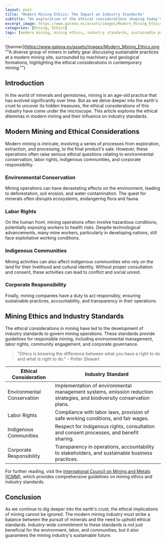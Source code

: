 ```yaml
---
layout: post
title: "Modern Mining Ethics: The Impact on Industry Standards"
subtitle: "An exploration of the ethical considerations shaping today's mining industry and its standards."
excerpt_image: https://www.galena.es/assets/images/Modern_Mining_Ethics.png
categories: [Mining, Ethics]
tags: [modern mining, mining ethics, industry standards, sustainable practices]
---
```


![banner](https://www.galena.es/assets/images/Modern_Mining_Ethics.png ""A diverse group of miners in safety gear discussing sustainable practices at a modern mining site, surrounded by machinery and geological formations, highlighting the ethical considerations in contemporary mining."")

## Introduction

In the world of minerals and gemstones, mining is an age-old practice that has evolved significantly over time. But as we delve deeper into the earth's crust to uncover its hidden treasures, the ethical considerations of this industry have come under the microscope. This article explores the ethical dilemmas in modern mining and their influence on industry standards.

## Modern Mining and Ethical Considerations

Modern mining is intricate, involving a series of processes from exploration, extraction, and processing, to the final product's sale. However, these operations often raise serious ethical questions relating to environmental conservation, labor rights, indigenous communities, and corporate responsibility.

### Environmental Conservation 

Mining operations can have devastating effects on the environment, leading to deforestation, soil erosion, and water contamination. The quest for minerals often disrupts ecosystems, endangering flora and fauna. 

### Labor Rights

On the human front, mining operations often involve hazardous conditions, potentially exposing workers to health risks. Despite technological advancements, many mine workers, particularly in developing nations, still face exploitative working conditions.

### Indigenous Communities 

Mining activities can also affect indigenous communities who rely on the land for their livelihood and cultural identity. Without proper consultation and consent, these activities can lead to conflict and social unrest.

### Corporate Responsibility 

Finally, mining companies have a duty to act responsibly, ensuring sustainable practices, accountability, and transparency in their operations. 

## Mining Ethics and Industry Standards

The ethical considerations in mining have led to the development of industry standards to govern mining operations. These standards provide guidelines for responsible mining, including environmental management, labor rights, community engagement, and corporate governance.

> "Ethics is knowing the difference between what you have a right to do and what is right to do." - Potter Stewart

| Ethical Consideration | Industry Standard |
| --- | --- |
| Environmental Conservation | Implementation of environmental management systems, emission reduction strategies, and biodiversity conservation plans. |
| Labor Rights | Compliance with labor laws, provision of safe working conditions, and fair wages. |
| Indigenous Communities | Respect for indigenous rights, consultation and consent processes, and benefit sharing. |
| Corporate Responsibility | Transparency in operations, accountability to stakeholders, and sustainable business practices. |

For further reading, visit the [International Council on Mining and Metals (ICMM)](https://www.icmm.com/), which provides comprehensive guidelines on mining ethics and industry standards.

## Conclusion

As we continue to dig deeper into the earth's crust, the ethical implications of mining cannot be ignored. The modern mining industry must strike a balance between the pursuit of minerals and the need to uphold ethical standards. Industry-wide commitment to these standards is not just beneficial for the environment, labor, and communities, but it also guarantees the mining industry's sustainable future.